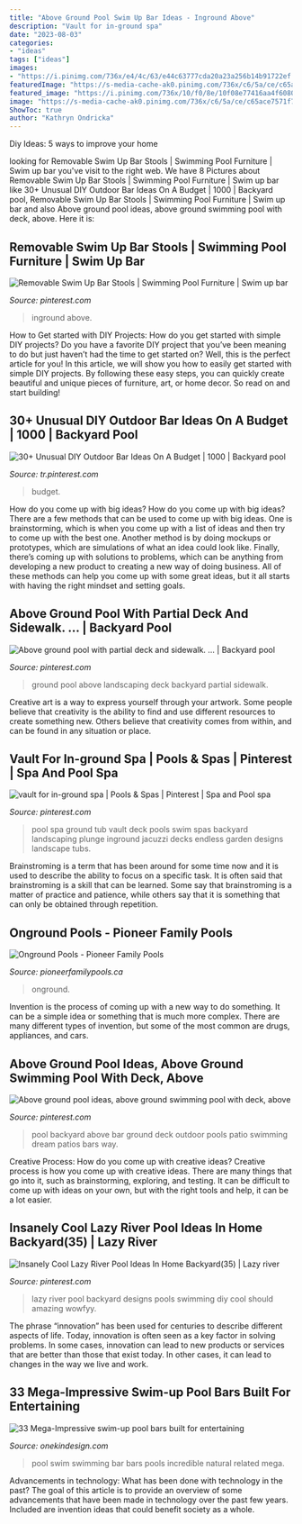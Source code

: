 ```yaml
---
title: "Above Ground Pool Swim Up Bar Ideas - Inground Above"
description: "Vault for in-ground spa"
date: "2023-08-03"
categories:
- "ideas"
tags: ["ideas"]
images:
- "https://i.pinimg.com/736x/e4/4c/63/e44c63777cda20a23a256b14b91722ef.jpg"
featuredImage: "https://s-media-cache-ak0.pinimg.com/736x/c6/5a/ce/c65ace7571f763d51789210ae83f3e00--plunge-pool-pool-spa.jpg"
featured_image: "https://i.pinimg.com/736x/10/f0/8e/10f08e77416aa4f6080974963ebeafc6.jpg"
image: "https://s-media-cache-ak0.pinimg.com/736x/c6/5a/ce/c65ace7571f763d51789210ae83f3e00--plunge-pool-pool-spa.jpg"
ShowToc: true
author: "Kathryn Ondricka"
---
```



Diy Ideas: 5 ways to improve your home

	

		
looking for Removable Swim Up Bar Stools | Swimming Pool Furniture | Swim up bar you've visit to the right web. We have 8 Pictures about Removable Swim Up Bar Stools | Swimming Pool Furniture | Swim up bar like 30+ Unusual DIY Outdoor Bar Ideas On A Budget | 1000 | Backyard pool, Removable Swim Up Bar Stools | Swimming Pool Furniture | Swim up bar and also Above ground pool ideas, above ground swimming pool with deck, above. Here it is:
		
    
## Removable Swim Up Bar Stools | Swimming Pool Furniture | Swim Up Bar

<img loading=lazy src="https://i.pinimg.com/736x/e4/4c/63/e44c63777cda20a23a256b14b91722ef.jpg" onerror="this.onerror=null;this.src='https://tse2.mm.bing.net/th?id=OIP.8gOIS31PVzKx0d1iWE7luwHaLH&amp;pid=15.1';" alt="Removable Swim Up Bar Stools | Swimming Pool Furniture | Swim up bar">

_Source: pinterest.com_

>inground above. 

	

How to Get started with DIY Projects: How do you get started with simple DIY projects?
Do you have a favorite DIY project that you’ve been meaning to do but just haven’t had the time to get started on? Well, this is the perfect article for you! In this article, we will show you how to easily get started with simple DIY projects. By following these easy steps, you can quickly create beautiful and unique pieces of furniture, art, or home decor. So read on and start building!

    
## 30+ Unusual DIY Outdoor Bar Ideas On A Budget | 1000 | Backyard Pool

<img loading=lazy src="https://i.pinimg.com/736x/10/f0/8e/10f08e77416aa4f6080974963ebeafc6.jpg" onerror="this.onerror=null;this.src='https://tse3.mm.bing.net/th?id=OIP.yc6YU_DVcBQYf9yVrndCRAHaHa&amp;pid=15.1';" alt="30+ Unusual DIY Outdoor Bar Ideas On A Budget | 1000 | Backyard pool">

_Source: tr.pinterest.com_

>budget. 

	

How do you come up with big ideas?
How do you come up with big ideas? There are a few methods that can be used to come up with big ideas. One is brainstorming, which is when you come up with a list of ideas and then try to come up with the best one. Another method is by doing mockups or prototypes, which are simulations of what an idea could look like. Finally, there’s coming up with solutions to problems, which can be anything from developing a new product to creating a new way of doing business. All of these methods can help you come up with some great ideas, but it all starts with having the right mindset and setting goals.

    
## Above Ground Pool With Partial Deck And Sidewalk. … | Backyard Pool

<img loading=lazy src="https://i.pinimg.com/736x/15/74/5f/15745f065145c80de8e356d36f01e322--above-ground-pool-deck-above-ground-pool-landscaping.jpg" onerror="this.onerror=null;this.src='https://tse1.mm.bing.net/th?id=OIP.URCqSIZH_qD7zttoaxAbYwHaFM&amp;pid=15.1';" alt="Above ground pool with partial deck and sidewalk. … | Backyard pool">

_Source: pinterest.com_

>ground pool above landscaping deck backyard partial sidewalk. 

	

Creative art is a way to express yourself through your artwork. Some people believe that creativity is the ability to find and use different resources to create something new. Others believe that creativity comes from within, and can be found in any situation or place.

    
## Vault For In-ground Spa | Pools &amp; Spas | Pinterest | Spa And Pool Spa

<img loading=lazy src="https://s-media-cache-ak0.pinimg.com/736x/c6/5a/ce/c65ace7571f763d51789210ae83f3e00--plunge-pool-pool-spa.jpg" onerror="this.onerror=null;this.src='https://tse4.mm.bing.net/th?id=OIP.UGQK1zz6p47cvVxmlokzyAHaFg&amp;pid=15.1';" alt="vault for in-ground spa | Pools &amp; Spas | Pinterest | Spa and Pool spa">

_Source: pinterest.com_

>pool spa ground tub vault deck pools swim spas backyard landscaping plunge inground jacuzzi decks endless garden designs landscape tubs. 

	

Brainstroming is a term that has been around for some time now and it is used to describe the ability to focus on a specific task. It is often said that brainstroming is a skill that can be learned. Some say that brainstroming is a matter of practice and patience, while others say that it is something that can only be obtained through repetition.

    
## Onground Pools - Pioneer Family Pools

<img loading=lazy src="https://www.pioneerfamilypools.ca/wp-content/uploads/2015/12/onground-banner-1.jpg" onerror="this.onerror=null;this.src='https://tse3.mm.bing.net/th?id=OIP.niPLxngVX0PKEg3DV9CY-QHaDF&amp;pid=15.1';" alt="Onground Pools - Pioneer Family Pools">

_Source: pioneerfamilypools.ca_

>onground. 

	

Invention is the process of coming up with a new way to do something. It can be a simple idea or something that is much more complex. There are many different types of invention, but some of the most common are drugs, appliances, and cars.

    
## Above Ground Pool Ideas, Above Ground Swimming Pool With Deck, Above

<img loading=lazy src="https://i.pinimg.com/originals/37/01/4e/37014ef8229b15768fc810f8669c40ba.jpg" onerror="this.onerror=null;this.src='https://tse1.mm.bing.net/th?id=OIP.xsRyRJr-65x1DDoAXkcRCwHaE8&amp;pid=15.1';" alt="Above ground pool ideas, above ground swimming pool with deck, above">

_Source: pinterest.com_

>pool backyard above bar ground deck outdoor pools patio swimming dream patios bars way. 

	

Creative Process: How do you come up with creative ideas?
Creative process is how you come up with creative ideas. There are many things that go into it, such as brainstorming, exploring, and testing. It can be difficult to come up with ideas on your own, but with the right tools and help, it can be a lot easier.

    
## Insanely Cool Lazy River Pool Ideas In Home Backyard(35) | Lazy River

<img loading=lazy src="https://i.pinimg.com/736x/eb/f8/e3/ebf8e392fc1ead9e053ebf3d10ac1f52.jpg" onerror="this.onerror=null;this.src='https://tse4.mm.bing.net/th?id=OIP.3GXSHmVKEA8ETkTKhUb79wHaJ4&amp;pid=15.1';" alt="Insanely Cool Lazy River Pool Ideas In Home Backyard(35) | Lazy river">

_Source: pinterest.com_

>lazy river pool backyard designs pools swimming diy cool should amazing wowfyy. 

	

The phrase “innovation” has been used for centuries to describe different aspects of life. Today, innovation is often seen as a key factor in solving problems. In some cases, innovation can lead to new products or services that are better than those that exist today. In other cases, it can lead to changes in the way we live and work.

    
## 33 Mega-Impressive Swim-up Pool Bars Built For Entertaining

<img loading=lazy src="http://cdn.onekindesign.com/wp-content/uploads/2016/08/Swim-Up-Pool-Bar-Ideas-25-1-Kindesign.jpg" onerror="this.onerror=null;this.src='https://tse3.mm.bing.net/th?id=OIP.Et2nAhoXRhLYJ6vFKxM-qQHaJ4&amp;pid=15.1';" alt="33 Mega-Impressive swim-up pool bars built for entertaining">

_Source: onekindesign.com_

>pool swim swimming bar bars pools incredible natural related mega. 

	

Advancements in technology: What has been done with technology in the past?
The goal of this article is to provide an overview of some advancements that have been made in technology over the past few years. Included are invention ideas that could benefit society as a whole.

